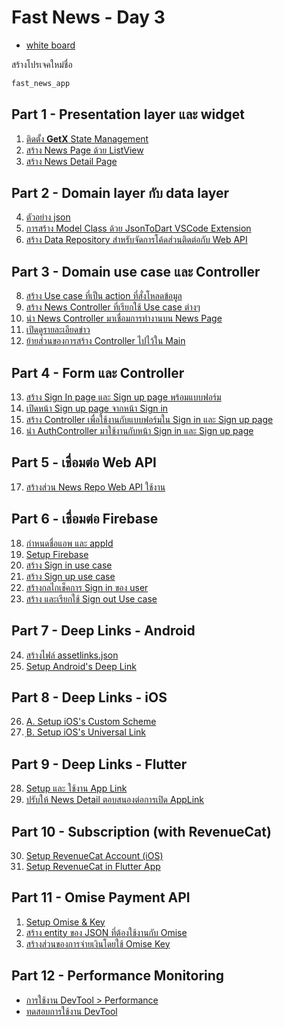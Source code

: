 
# Fast News - Day 3

- [white board](https://teerasej440384.invisionapp.com/freehand/Flutter-Special---The-Nation-group-ctuTBjBUN)

สร้างโปรเจคใหม่ชื่อ 

```bash
fast_news_app
```

## Part 1 - Presentation layer และ widget

1. [ติดตั้ง **GetX** State Management](1-setup-getx.md) 
2. [สร้าง News Page ด้วย ListView ](2-create-news-page.md)
3. [สร้าง News Detail Page](3-create-news-detail.md)

## Part 2 - Domain layer  กับ data layer

4. [ตัวอย่าง json](4-json-example.md) 
5. [การสร้าง Model Class ด้วย JsonToDart VSCode Extension](5-json-to-dart.md)
6. [สร้าง Data Repository สำหรับจัดการโค้ดส่วนติดต่อกับ Web API](6-create-data-repository.md)

## Part 3 - Domain use case และ Controller

8. [สร้าง Use case ที่เป็น action ที่สั่งโหลดข้อมูล](8-create-use-case.md)
9. [สร้าง News Controller ที่เรียกใช้ Use case ต่างๆ](9-create-news-controller.md)
10. [นำ News Controller มาเชื่อมการทำงานบน News Page](10-connect-controller.md)
11. [เปิดดูรายละเอียดข่าว](11-open-news-detail.md)
12. [ย้ายส่วนของการสร้าง Controller ไปไว้ใน Main](12-move-controller-to-main.md)

## Part 4 - Form และ Controller

13. [สร้าง Sign In page และ Sign up page พร้อมแบบฟอร์ม](13-create-sign-in-page.md)
14. [เปิดหน้า Sign up page จากหน้า Sign in](14-open-create-account.md) 
15. [สร้าง Controller เพื่อใช้งานกับแบบฟอร์มใน Sign in และ Sign up page](15-auth-controller.md)
16. [นำ AuthController มาใช้งานกับหน้า Sign in และ Sign up page](16-setup-auth-controller.md)

## Part 5 - เชื่อมต่อ Web API 

17. [สร้างส่วน News Repo Web API ใช้งาน](17-get-connect.md)

## Part 6 - เชื่อมต่อ Firebase

18. [กำหนดชื่อแอพ และ appId](18-app-name-app-id.md)
19. [Setup Firebase](19-setup-firebase.md)
20. [สร้าง Sign in use case](20-sign-in-use-case.md)
21. [สร้าง Sign up use case](21-sign-up-use-case.md)
22. [สร้างกลไกเช็คการ Sign in ของ user](22-validate-user-sign-in.md)
23. [สร้าง และเรียกใช้ Sign out Use case](23-sign-out-use-case.md)

## Part 7 - Deep Links - Android

24. [สร้างไฟล์ assetlinks.json](24-create-assetlinks.md)
25. [Setup Android's Deep Link](25-setup-android-deep-link.md)

## Part 8 - Deep Links - iOS

26. [A. Setup iOS's Custom Scheme](26-setup-ios-deep-link.md)
27. [ฺB. Setup iOS's Universal Link](27-apple-app-site-association.md)

## Part 9 - Deep Links - Flutter 

28. [Setup และ ใช้งาน App Link](28-app-links.md)
29. [ปรับให้ News Detail ตอบสนองต่อการเปิด AppLink](29-news-detail-app-link.md)

## Part 10 - Subscription (with RevenueCat)

30. [Setup RevenueCat Account (iOS)](30-setup-revenue-cat-account.md)
31. [Setup RevenueCat in Flutter App](31-setup-revenue-cat.md)

## Part 11 - Omise Payment API 

1.  [Setup Omise & Key](32-setup-omise.md)
2.  [สร้าง entity ของ JSON ที่ต้องใช้งานกับ Omise](33-omise-entity.md)
3.  [สร้างส่วนของการจ่ายเงินโดยใช้ Omise Key](34-pay-with-omise.md)


## Part 12 - Performance Monitoring

- [การใช้งาน DevTool > Performance](35-performance-dev-tool.md)
- [ทดสอบการใช้งาน DevTool](36-metric.md)
